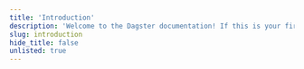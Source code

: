 ```yaml
---
title: 'Introduction'
description: 'Welcome to the Dagster documentation! If this is your first time developing a Dagster pipeline, read through this Getting Started section to get familiar with the basics. Otherwise, feel free to explore our guides and API documentation!'
slug: introduction
hide_title: false
unlisted: true
---
```

